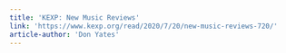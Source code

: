 ```yaml
---
title: 'KEXP: New Music Reviews'
link: 'https://www.kexp.org/read/2020/7/20/new-music-reviews-720/'
article-author: 'Don Yates'
---
```


